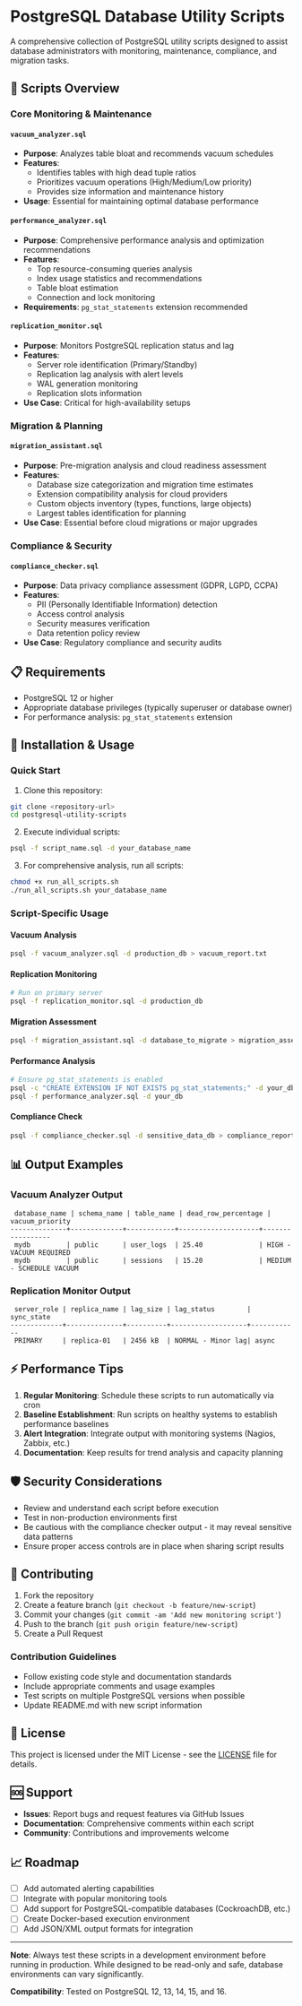 # PostgreSQL Database Utility Scripts

A comprehensive collection of PostgreSQL utility scripts designed to assist database administrators with monitoring, maintenance, compliance, and migration tasks.

## 🚀 Scripts Overview

### Core Monitoring & Maintenance

#### `vacuum_analyzer.sql`
- **Purpose**: Analyzes table bloat and recommends vacuum schedules
- **Features**: 
  - Identifies tables with high dead tuple ratios
  - Prioritizes vacuum operations (High/Medium/Low priority)
  - Provides size information and maintenance history
- **Usage**: Essential for maintaining optimal database performance

#### `performance_analyzer.sql`
- **Purpose**: Comprehensive performance analysis and optimization recommendations
- **Features**:
  - Top resource-consuming queries analysis
  - Index usage statistics and recommendations
  - Table bloat estimation
  - Connection and lock monitoring
- **Requirements**: `pg_stat_statements` extension recommended

#### `replication_monitor.sql`
- **Purpose**: Monitors PostgreSQL replication status and lag
- **Features**:
  - Server role identification (Primary/Standby)
  - Replication lag analysis with alert levels
  - WAL generation monitoring
  - Replication slots information
- **Use Case**: Critical for high-availability setups

### Migration & Planning

#### `migration_assistant.sql`
- **Purpose**: Pre-migration analysis and cloud readiness assessment
- **Features**:
  - Database size categorization and migration time estimates
  - Extension compatibility analysis for cloud providers
  - Custom objects inventory (types, functions, large objects)
  - Largest tables identification for planning
- **Use Case**: Essential before cloud migrations or major upgrades

### Compliance & Security

#### `compliance_checker.sql`
- **Purpose**: Data privacy compliance assessment (GDPR, LGPD, CCPA)
- **Features**:
  - PII (Personally Identifiable Information) detection
  - Access control analysis
  - Security measures verification
  - Data retention policy review
- **Use Case**: Regulatory compliance and security audits

## 📋 Requirements

- PostgreSQL 12 or higher
- Appropriate database privileges (typically superuser or database owner)
- For performance analysis: `pg_stat_statements` extension

## 🔧 Installation & Usage

### Quick Start

1. Clone this repository:
```bash
git clone <repository-url>
cd postgresql-utility-scripts
```

2. Execute individual scripts:
```bash
psql -f script_name.sql -d your_database_name
```

3. For comprehensive analysis, run all scripts:
```bash
chmod +x run_all_scripts.sh
./run_all_scripts.sh your_database_name
```

### Script-Specific Usage

#### Vacuum Analysis
```bash
psql -f vacuum_analyzer.sql -d production_db > vacuum_report.txt
```

#### Replication Monitoring
```bash
# Run on primary server
psql -f replication_monitor.sql -d production_db
```

#### Migration Assessment
```bash
psql -f migration_assistant.sql -d database_to_migrate > migration_assessment.txt
```

#### Performance Analysis
```bash
# Ensure pg_stat_statements is enabled
psql -c "CREATE EXTENSION IF NOT EXISTS pg_stat_statements;" -d your_db
psql -f performance_analyzer.sql -d your_db
```

#### Compliance Check
```bash
psql -f compliance_checker.sql -d sensitive_data_db > compliance_report.txt
```

## 📊 Output Examples

### Vacuum Analyzer Output
```
 database_name | schema_name | table_name | dead_row_percentage | vacuum_priority 
--------------+-------------+------------+--------------------+-----------------
 mydb         | public      | user_logs  | 25.40              | HIGH - VACUUM REQUIRED
 mydb         | public      | sessions   | 15.20              | MEDIUM - SCHEDULE VACUUM
```

### Replication Monitor Output
```
 server_role | replica_name | lag_size | lag_status        | sync_state 
-------------+--------------+----------+-------------------+------------
 PRIMARY     | replica-01   | 2456 kB  | NORMAL - Minor lag| async
```

## ⚡ Performance Tips

1. **Regular Monitoring**: Schedule these scripts to run automatically via cron
2. **Baseline Establishment**: Run scripts on healthy systems to establish performance baselines
3. **Alert Integration**: Integrate output with monitoring systems (Nagios, Zabbix, etc.)
4. **Documentation**: Keep results for trend analysis and capacity planning

## 🛡️ Security Considerations

- Review and understand each script before execution
- Test in non-production environments first
- Be cautious with the compliance checker output - it may reveal sensitive data patterns
- Ensure proper access controls are in place when sharing script results

## 🤝 Contributing

1. Fork the repository
2. Create a feature branch (`git checkout -b feature/new-script`)
3. Commit your changes (`git commit -am 'Add new monitoring script'`)
4. Push to the branch (`git push origin feature/new-script`)
5. Create a Pull Request

### Contribution Guidelines

- Follow existing code style and documentation standards
- Include appropriate comments and usage examples
- Test scripts on multiple PostgreSQL versions when possible
- Update README.md with new script information

## 📝 License

This project is licensed under the MIT License - see the [LICENSE](LICENSE) file for details.

## 🆘 Support

- **Issues**: Report bugs and request features via GitHub Issues
- **Documentation**: Comprehensive comments within each script
- **Community**: Contributions and improvements welcome

## 📈 Roadmap

- [ ] Add automated alerting capabilities
- [ ] Integrate with popular monitoring tools
- [ ] Add support for PostgreSQL-compatible databases (CockroachDB, etc.)
- [ ] Create Docker-based execution environment
- [ ] Add JSON/XML output formats for integration

---

**Note**: Always test these scripts in a development environment before running in production. While designed to be read-only and safe, database environments can vary significantly.

**Compatibility**: Tested on PostgreSQL 12, 13, 14, 15, and 16.
